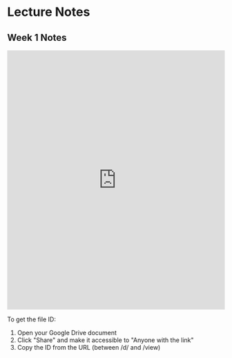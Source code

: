 # Lecture Notes

## Week 1 Notes

<iframe src="https://drive.google.com/file/d/YOUR_FILE_ID/preview"
        width="100%"
        height="600px"
        frameborder="0"
        allowfullscreen>
</iframe>

To get the file ID:
1. Open your Google Drive document
2. Click "Share" and make it accessible to "Anyone with the link"
3. Copy the ID from the URL (between /d/ and /view)